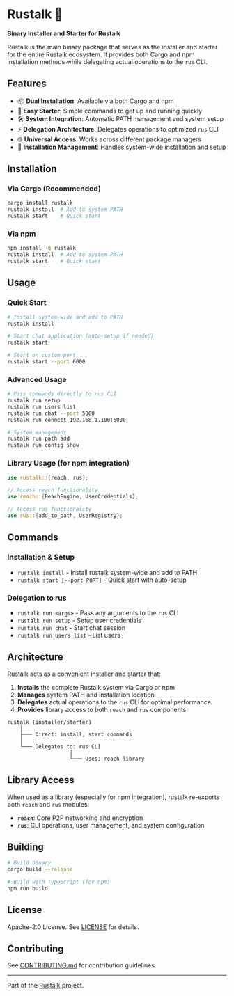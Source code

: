 # Rustalk 🚀

**Binary Installer and Starter for Rustalk**

Rustalk is the main binary package that serves as the installer and starter for the entire Rustalk ecosystem. It provides both Cargo and npm installation methods while delegating actual operations to the `rus` CLI.

## Features

- 📦 **Dual Installation**: Available via both Cargo and npm
- 🚀 **Easy Starter**: Simple commands to get up and running quickly
- 🛠️ **System Integration**: Automatic PATH management and system setup
- ⚡ **Delegation Architecture**: Delegates operations to optimized `rus` CLI
- 🌐 **Universal Access**: Works across different package managers
- 🔧 **Installation Management**: Handles system-wide installation and setup

## Installation

### Via Cargo (Recommended)
```bash
cargo install rustalk
rustalk install  # Add to system PATH
rustalk start    # Quick start
```

### Via npm
```bash
npm install -g rustalk
rustalk install  # Add to system PATH
rustalk start    # Quick start
```

## Usage

### Quick Start
```bash
# Install system-wide and add to PATH
rustalk install

# Start chat application (auto-setup if needed)
rustalk start

# Start on custom port
rustalk start --port 6000
```

### Advanced Usage
```bash
# Pass commands directly to rus CLI
rustalk run setup
rustalk run users list
rustalk run chat --port 5000
rustalk run connect 192.168.1.100:5000

# System management
rustalk run path add
rustalk run config show
```

### Library Usage (for npm integration)
```rust
use rustalk::{reach, rus};

// Access reach functionality
use reach::{ReachEngine, UserCredentials};

// Access rus functionality  
use rus::{add_to_path, UserRegistry};
```

## Commands

### Installation & Setup
- `rustalk install` - Install rustalk system-wide and add to PATH
- `rustalk start [--port PORT]` - Quick start with auto-setup

### Delegation to rus
- `rustalk run <args>` - Pass any arguments to the `rus` CLI
- `rustalk run setup` - Setup user credentials
- `rustalk run chat` - Start chat session
- `rustalk run users list` - List users

## Architecture

Rustalk acts as a convenient installer and starter that:

1. **Installs** the complete Rustalk system via Cargo or npm
2. **Manages** system PATH and installation location
3. **Delegates** actual operations to the `rus` CLI for optimal performance
4. **Provides** library access to both `reach` and `rus` components

```
rustalk (installer/starter)
    │
    ├─── Direct: install, start commands
    │
    └─── Delegates to: rus CLI
                    │
                    └─── Uses: reach library
```

## Library Access

When used as a library (especially for npm integration), rustalk re-exports both `reach` and `rus` modules:

- **`reach`**: Core P2P networking and encryption
- **`rus`**: CLI operations, user management, and system configuration

## Building

```bash
# Build binary
cargo build --release

# Build with TypeScript (for npm)
npm run build
```

## License

Apache-2.0 License. See [LICENSE](../LICENSE) for details.

## Contributing

See [CONTRIBUTING.md](../CONTRIBUTING.md) for contribution guidelines.

---

Part of the [Rustalk](../README.md) project.